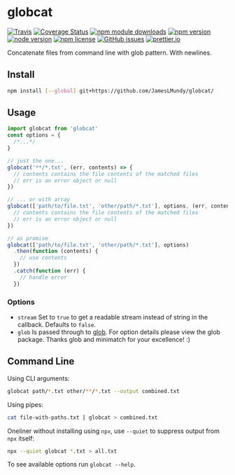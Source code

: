 # globcat

[![Travis](https://img.shields.io/travis/smonn/globcat.svg)](https://travis-ci.org/smonn/globcat)
[![Coverage Status](https://coveralls.io/repos/github/smonn/globcat/badge.svg?branch=master)](https://coveralls.io/github/smonn/globcat?branch=master)
[![npm module downloads](http://img.shields.io/npm/dt/globcat.svg)](https://www.npmjs.org/package/globcat)
[![npm version](https://img.shields.io/npm/v/globcat.svg)](https://www.npmjs.org/package/globcat)
[![node version](https://img.shields.io/node/v/globcat.svg)](https://www.npmjs.org/package/globcat)
[![npm license](https://img.shields.io/npm/l/globcat.svg)](https://raw.githubusercontent.com/smonn/globcat/master/LICENSE)
[![GitHub issues](https://img.shields.io/github/issues/smonn/globcat.svg)](https://github.com/smonn/globcat/issues)
[![prettier.io](https://img.shields.io/badge/code%20style-prettier.io-brightgreen.svg)](https://prettier.io)

Concatenate files from command line with glob pattern. With newlines.

## Install

```sh
npm install [--global] git+https://github.com/JamesLMundy/globcat/
```

## Usage

```javascript
import globcat from 'globcat'
const options = {
  /*...*/
}

// just the one...
globcat('**/*.txt', (err, contents) => {
  // contents contains the file contents of the matched files
  // err is an error object or null
})

// ... or with array
globcat(['path/to/file.txt', 'other/path/*.txt'], options, (err, contents) => {
  // contents contains the file contents of the matched files
  // err is an error object or null
})

// as promise
globcat(['path/to/file.txt', 'other/path/*.txt'], options)
  .then(function (contents) {
    // use contents
  })
  .catch(function (err) {
    // handle error
  })
```

### Options

- `stream` Set to `true` to get a readable stream instead of string in the
  callback. Defaults to `false`.
- `glob` Is passed through to [glob][glob]. For option details please
  view the glob package. Thanks glob and minimatch for your excellence! :)

[glob]: https://www.npmjs.com/package/glob

## Command Line

Using CLI arguments:

```sh
globcat path/*.txt other/**/*.txt --output combined.txt
```

Using pipes:

```sh
cat file-with-paths.txt | globcat > combined.txt
```

Oneliner without installing using `npx`, use `--quiet` to suppress output from
`npx` itself:

```sh
npx --quiet globcat *.txt > all.txt
```

To see available options run `globcat --help`.
